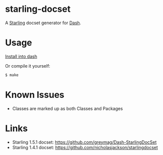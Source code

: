 # starling-docset

A [Starling](http://starling-framework.org) docset generator for [Dash](http://kapeli.com/dash).

# Usage

[Install into dash](dash-feed://https://github.com/girasquid/starling-docset/raw/master/starling.xml)

Or compile it yourself:
```bash
$ make
```

# Known Issues
- Classes are marked up as both Classes and Packages

# Links
- Starling 1.5.1 docset: https://github.com/greymag/Dash-StarlingDocSet
- Starling 1.4.1 docset: https://github.com/nicholasjackson/starlingdocset
